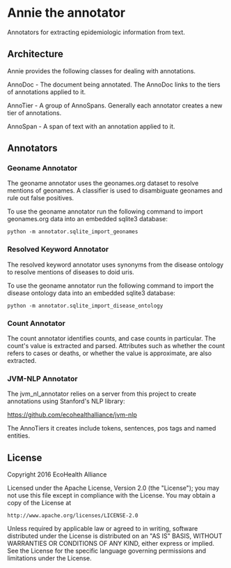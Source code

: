 # Annie the annotator

Annotators for extracting epidemiologic information from text.

## Architecture

Annie provides the following classes for dealing with annotations.

AnnoDoc - The document being annotated. The AnnoDoc links to the tiers of annotations applied to it.

AnnoTier - A group of AnnoSpans. Generally each annotator creates a new tier of annotations.

AnnoSpan - A span of text with an annotation applied to it.

## Annotators

### Geoname Annotator

The geoname annotator uses the geonames.org dataset to resolve mentions of geonames.
A classifier is used to disambiguate geonames and rule out false positives.

To use the geoname annotator run the following command to import geonames.org data into an embedded sqlite3 database:

```
python -m annotator.sqlite_import_geonames
```

### Resolved Keyword Annotator

The resolved keyword annotator uses synonyms from the disease ontology to 
resolve mentions of diseases to doid uris.

To use the geoname annotator run the following command to import the disease ontology
data into an embedded sqlite3 database:

```
python -m annotator.sqlite_import_disease_ontology
```

### Count Annotator

The count annotator identifies counts, and case counts in particular.
The count's value is extracted and parsed. Attributes such as whether the count
refers to cases or deaths, or whether the value is approximate, are also extracted.

### JVM-NLP Annotator

The jvm_nl_annotator relies on a server from this project to create annotations using Stanford's NLP library:

https://github.com/ecohealthalliance/jvm-nlp

The AnnoTiers it creates include tokens, sentences, pos tags and named entities.

## License
Copyright 2016 EcoHealth Alliance

Licensed under the Apache License, Version 2.0 (the "License");
you may not use this file except in compliance with the License.
You may obtain a copy of the License at

    http://www.apache.org/licenses/LICENSE-2.0

Unless required by applicable law or agreed to in writing, software
distributed under the License is distributed on an "AS IS" BASIS,
WITHOUT WARRANTIES OR CONDITIONS OF ANY KIND, either express or implied.
See the License for the specific language governing permissions and
limitations under the License.
